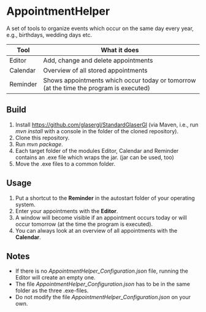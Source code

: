 # AppointmentHelper
A set of tools to organize events which occur on the same day every year, e.g., birthdays, wedding days etc.

Tool     | What it does
-------- | --------------------------------------------------------------------------------------
Editor   | Add, change and delete appointments
Calendar | Overview of all stored appointments
Reminder | Shows appointments which occur today or tomorrow (at the time the program is executed)

## Build
1. Install https://github.com/glasergl/StandardGlaserGl (via Maven, i.e., run *mvn install* with a console in the folder of the cloned repository).
1. Clone this repository.
1. Run *mvn package*.
1. Each target folder of the modules Editor, Calendar and Reminder contains an .exe file which wraps the jar. (jar can be used, too)
1. Move the .exe files to a common folder.

## Usage
1. Put a shortcut to the **Reminder** in the autostart folder of your operating system.
1. Enter your appointments with the **Editor**.
1. A window will become visible if an appointment occurs today or will occur tomorrow (at the time the program is executed).
1. You can always look at an overview of all appointments with the **Calendar**.
  
## Notes
- If there is no *AppointmentHelper_Configuration.json* file, running the Editor will create an empty one.
- The file *AppointmentHelper_Configuration.json* has to be in the same folder as the three .exe-files.
- Do not modify the file *AppointmentHelper_Configuration.json* on your own.
